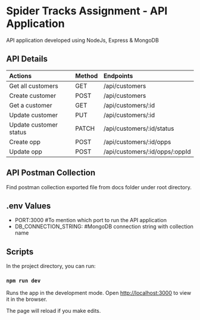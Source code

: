 # Spider Tracks Assignment - API Application

 API application developed using NodeJs, Express & MongoDB

## API Details

| Actions | Method | Endpoints |
| :---   | :---   | :---   |
| Get all customers | GET | /api/customers |
| Create customer | POST | /api/customers |
| Get a customer | GET | /api/customers/:id |
| Update customer | PUT | /api/customers/:id |
| Update customer status | PATCH | /api/customers/:id/status |
| Create opp | POST | /api/customers/:id/opps |
| Update opp | POST | /api/customers/:id/opps/:oppId |

## API Postman Collection 

 Find postman collection exported file from docs folder under root directory.

## .env Values

- PORT:3000 #To mention which port to run the API application
- DB_CONNECTION_STRING: #MongoDB connection string with collection name

## Scripts 

In the project directory, you can run:

### `npm run dev`

Runs the app in the development mode.
Open [http://localhost:3000](http://localhost:3000) to view it in the browser.

The page will reload if you make edits.